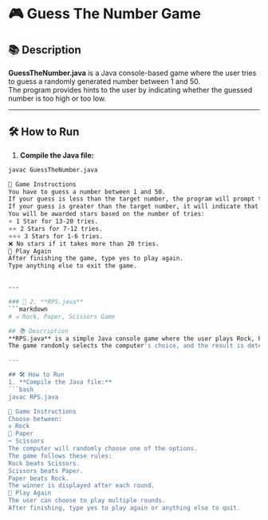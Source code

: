 # 🎮 Guess The Number Game

## 📚 Description
**GuessTheNumber.java** is a Java console-based game where the user tries to guess a randomly generated number between 1 and 50.  
The program provides hints to the user by indicating whether the guessed number is too high or too low.

---

## 🛠️ How to Run
1. **Compile the Java file:**
```bash
javac GuessTheNumber.java

📌 Game Instructions
You have to guess a number between 1 and 50.
If your guess is less than the target number, the program will prompt that the guessed number is too low.
If your guess is greater than the target number, it will indicate that the number is too high.
You will be awarded stars based on the number of tries:
⭐ 1 Star for 13-20 tries.
⭐⭐ 2 Stars for 7-12 tries.
⭐⭐⭐ 3 Stars for 1-6 tries.
❌ No stars if it takes more than 20 tries.
🔄 Play Again
After finishing the game, type yes to play again.
Type anything else to exit the game.


---

### 📄 2. **RPS.java**
```markdown
# ✊ Rock, Paper, Scissors Game

## 📚 Description
**RPS.java** is a simple Java console game where the user plays Rock, Paper, Scissors against the computer.  
The game randomly selects the computer's choice, and the result is determined based on the standard rules of the game.

---

## 🛠️ How to Run
1. **Compile the Java file:**
```bash
javac RPS.java

📌 Game Instructions
Choose between:
✊ Rock
📄 Paper
✂️ Scissors
The computer will randomly choose one of the options.
The game follows these rules:
Rock beats Scissors.
Scissors beats Paper.
Paper beats Rock.
The winner is displayed after each round.
🔄 Play Again
The user can choose to play multiple rounds.
After finishing, type yes to play again or anything else to quit.
